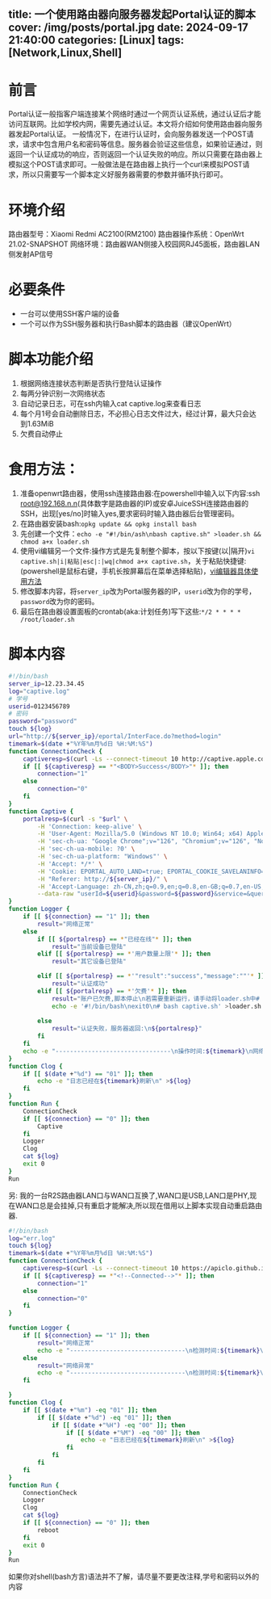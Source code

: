 title: 一个使用路由器向服务器发起Portal认证的脚本
cover: /img/posts/portal.jpg
date: 2024-09-17 21:40:00
categories: [Linux]
tags: [Network,Linux,Shell]
-------------------------------

# 前言

Portal认证一般指客户端连接某个网络时通过一个网页认证系统，通过认证后才能访问互联网。比如学校内网，需要先通过认证。本文将介绍如何使用路由器向服务器发起Portal认证。
一般情况下，在进行认证时，会向服务器发送一个POST请求，请求中包含用户名和密码等信息。服务器会验证这些信息，如果验证通过，则返回一个认证成功的响应，否则返回一个认证失败的响应。所以只需要在路由器上模拟这个POST请求即可。一般做法是在路由器上执行一个curl来模拟POST请求，所以只需要写一个脚本定义好服务器需要的参数并循环执行即可。
# 环境介绍
路由器型号：Xiaomi Redmi AC2100(RM2100)
路由器操作系统：OpenWrt 21.02-SNAPSHOT
网络环境：路由器WAN侧接入校园网RJ45面板，路由器LAN侧发射AP信号
# 必要条件
* 一台可以使用SSH客户端的设备
* 一个可以作为SSH服务器和执行Bash脚本的路由器（建议OpenWrt）
# 脚本功能介绍

1. 根据网络连接状态判断是否执行登陆认证操作
2. 每两分钟识别一次网络状态
3. 自动记录日志，可在ssh内输入cat captive.log来查看日志
4. 每个月1号会自动删除日志，不必担心日志文件过大，经过计算，最大只会达到1.63MiB
5. 欠费自动停止
# 食用方法：
1. 准备openwrt路由器，使用ssh连接路由器:在powershell中输入以下内容:ssh root@192.168.n.n(具体数字是路由器的IP)或安卓JuiceSSH连接路由器的SSH，出现[yes/no]时输入yes,要求密码时输入路由器后台管理密码。
2. 在路由器安装bash:`opkg update && opkg install bash`
3. 先创建一个文件：`echo -e "#!/bin/ash\nbash captive.sh" >loader.sh && chmod a+x loader.sh`
4. 使用vi编辑另一个文件:操作方式是先复制整个脚本，按以下按键(以|隔开)`vi captive.sh|i|粘贴|esc|:|wq|chmod a+x captive.sh`，关于粘贴快捷键:(powershell是鼠标右键，手机长按屏幕后在菜单选择粘贴)，[vi编辑器具体使用方法](https://www.runoob.com/linux/linux-vim.html)
5. 修改脚本内容，将`server_ip`改为Portal服务器的IP，`userid`改为你的学号，`password`改为你的密码。
6. 最后在路由器设置面板的crontab(aka:计划任务)写下这些:`*/2 * * * * /root/loader.sh`
# 脚本内容

```bash
#!/bin/bash
server_ip=12.23.34.45
log="captive.log"
# 学号
userid=0123456789
# 密码
password="password"
touch ${log}
url="http://${server_ip}/eportal/InterFace.do?method=login"
timemark=$(date +"%Y年%m月%d日 %H:%M:%S")
function ConnectionCheck {
    captiveresp=$(curl -Ls --connect-timeout 10 http://captive.apple.com)
    if [[ ${captiveresp} == *"<BODY>Success</BODY>"* ]]; then
        connection="1"
    else
        connection="0"
    fi
}
function Captive {
    portalresp=$(curl -s "$url" \
        -H 'Connection: keep-alive' \
        -H 'User-Agent: Mozilla/5.0 (Windows NT 10.0; Win64; x64) AppleWebKit/537.36 (KHTML, like Gecko) Chrome/112.0.0.0 Safari/537.36 Edg/112.0.1722.68' \
        -H 'sec-ch-ua: "Google Chrome";v="126", "Chromium";v="126", "Not=A?Brand";v="24"' \
        -H 'sec-ch-ua-mobile: ?0' \
        -H 'sec-ch-ua-platform: "Windows"' \
        -H 'Accept: */*' \
        -H 'Cookie: EPORTAL_AUTO_LAND=true; EPORTAL_COOKIE_SAVELANINFO=true; EPORTAL_COOKIE_SAVEPASSWORD=true;' \
        -H "Referer: http://${server_ip}/" \
        -H 'Accept-Language: zh-CN,zh;q=0.9,en;q=0.8,en-GB;q=0.7,en-US;q=0.6' \
        --data-raw "userId=${userid}&password=${password}&service=&queryString=passwordEncrypt=false")
}
function Logger {
    if [[ ${connection} == "1" ]]; then
        result="网络正常"
    else
        if [[ ${portalresp} == *"已经在线"* ]]; then
            result="当前设备已登陆"
        elif [[ ${portalresp} == *'用户数量上限'* ]]; then
            result="其它设备已登陆"

        elif [[ ${portalresp} == *'"result":"success","message":""'* ]]; then
            result="认证成功"
        elif [[ ${portalresp} == *'欠费'* ]]; then
            result="账户已欠费,脚本停止\n若需要重新运行，请手动将loader.sh中# bash /root/captive.sh前的#删除\n并删除整行exit 0"
            echo -e '#!/bin/bash\nexit0\n# bash captive.sh' >loader.sh
            
        else
            result="认证失败，服务器返回:\n${portalresp}"
        fi
    fi
    echo -e "--------------------------------\n操作时间:${timemark}\n网络状态:${result}\n\n" >>${log}
}
function Clog {
    if [[ $(date +"%d") == "01" ]]; then
        echo -e "日志已经在${timemark}刷新\n" >${log}
    fi
}
function Run {
    ConnectionCheck
    if [[ ${connection} == "0" ]]; then
        Captive
    fi
    Logger
    Clog
    cat ${log}
    exit 0
}
Run

```
另: 我的一台R2S路由器LAN口与WAN口互换了,WAN口是USB,LAN口是PHY,现在WAN口总是会挂掉,只有重启才能解决,所以现在借用以上脚本实现自动重启路由器.

```bash
#!/bin/bash
log="err.log"
touch ${log}
timemark=$(date +"%Y年%m月%d日 %H:%M:%S")
function ConnectionCheck {
    captiveresp=$(curl -Ls --connect-timeout 10 https://apiclo.github.io/services/captive/)
    if [[ ${captiveresp} == *"<!--Connected-->"* ]]; then
        connection="1"
    else
        connection="0"
    fi
}

function Logger {
    if [[ ${connection} == "1" ]]; then
        result="网络正常"
        echo -e "--------------------------------\n检测时间:${timemark}\n网络状态:${result}\n\n" >>${log}
    else
        result="网络异常"
        echo -e "--------------------------------\n检测时间:${timemark}\n网络状态:${result}\n\n" >>${log}
    fi

}
function Clog {
    if [[ $(date +"%m") -eq "01" ]]; then
        if [[ $(date +"%d") -eq "01" ]]; then
            if [[ $(date +"%H") -eq "00" ]]; then
                if [[ $(date +"%M") -eq "00" ]]; then
                    echo -e "日志已经在${timemark}刷新\n" >${log}
                fi
            fi
        fi
    fi
}
function Run {
    ConnectionCheck
    Logger
    Clog
    cat ${log}
    if [[ ${connection} == "0" ]]; then
        reboot
    fi
    exit 0
}
Run


```


如果你对shell(bash方言)语法并不了解，请尽量不要更改注释,学号和密码以外的内容